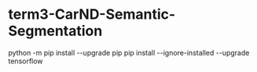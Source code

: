 # term3-CarND-Semantic-Segmentation

python -m pip install --upgrade pip
pip install --ignore-installed --upgrade tensorflow 
